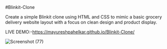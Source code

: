 #Blinkit-Clone

Create a simple Blinkit clone using HTML and CSS to mimic a basic grocery delivery website layout with a focus on clean design and product display.

LIVE DEMO:-https://mayureshpahelkar.github.io/Blinkit-Clone/

![Screenshot (77)](https://github.com/user-attachments/assets/0f2fa45e-5bed-4055-bef5-cc99af43c7f9)
